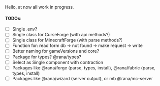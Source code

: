 Hello, at now all work in progress.

#### TODOs:
 - [ ] Single .env?
 - [ ] Single class for CurseForge (with api methods?)
 - [ ] Single class for MinecraftForge (with parse methods?)
 - [ ] Function for: read form db -> not found -> make request -> write
 - [ ] Better naming for gameVersions and core?
 - [ ] Package for types? @rana/types?
 - [ ] Select as Single component with contraction
 - [ ] Packages like @rana/forge (parse, types, install), @rana/fabric (parse, types, install)
 - [ ] Packages like @rana/wizard (server output), or mb @rana/mc-server

